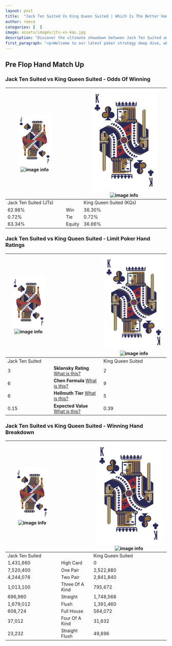 ```yaml
---
layout: post
title:  "Jack Ten Suited Vs King Queen Suited | Which Is The Better Hand In Poker? A Complete Guide"
author: reece
categories: [  ]
image: assets/images/jts-vs-kqs.jpg
description: "Discover the ultimate showdown between Jack Ten Suited and King Queen Suited in poker! Uncover the odds, strategies, and scenarios where one hand triumphs over the other. Get ready to up your poker game with this thrilling analysis."
first_paragraph: "<p>Welcome to our latest poker strategy deep dive, where we're pitting two distinct hands against each other in a high-stakes showdown: Jack Ten Suited vs King Queen Suited.</p><p>In the dynamic world of poker, every decision counts, and knowing which hand holds the upper hand is key to your success at the table.</p><p>In this article, we'll dissect these two hands, explore the scenarios where one dominates the other, and equip you with the knowledge to make strategic choices that can tip the odds in your favor.</p><p>Get ready to unravel the intriguing dynamics of these poker hands and elevate your game to new heights.</p>"
---
```




[comment]: # (sp0)

## Pre Flop Hand Match Up

<div class="table hand-ratings" markdown="1"> 



### Jack Ten Suited vs King Queen Suited - Odds Of Winning


    
| ![image info](assets/images/hand1/J.png) ![image info](assets/images/hand1/Ts.png) |  | ![image info](assets/images/hand2/K.png) ![image info](assets/images/hand2/Qs.png) |
| -------- | -------- | -------- |
| Jack Ten Suited (JTs) |  | King Queen Suited (KQs) |
| 62.98% | Win | 36.30% |
| 0.72% | Tie | 0.72% |
| 63.34% | Equity | 36.66% |




[comment]: # (sp1)



### Jack Ten Suited vs King Queen Suited - Limit Poker Hand Ratings


    
| ![image info](assets/images/hand1/J.png) ![image info](assets/images/hand1/Ts.png) |  | ![image info](assets/images/hand2/K.png) ![image info](assets/images/hand2/Qs.png) |
| -------- | -------- | -------- |
| Jack Ten Suited |  | King Queen Suited |
| 3 | **Sklansky Rating** [What is this?](/sklansky-rating-explained) | 2 |
| 6 | **Chen Formula** [What is this?](/chen-formula-explained) | 9 |
| 6 | **Hellmuth Tier** [What is this?](/Hellmuth-tier-explained) | 5 |
| 0.15 | **Expected Value** [What is this?](/expected-value-explained) | 0.39 |




[comment]: # (sp2)



### Jack Ten Suited vs King Queen Suited - Winning Hand Breakdown


    
| ![image info](assets/images/hand1/J.png) ![image info](assets/images/hand1/Ts.png) |  | ![image info](assets/images/hand2/K.png) ![image info](assets/images/hand2/Qs.png) |
| -------- | -------- | -------- |
| Jack Ten Suited |  | King Queen Suited |
| 1,431,660 | High Card | 0 |
| 7,520,400 | One Pair | 2,522,880 |
| 4,244,076 | Two Pair | 2,841,840 |
| 1,013,100 | Three Of A Kind | 795,672 |
| 696,960 | Straight | 1,748,568 |
| 1,679,012 | Flush | 1,391,460 |
| 608,724 | Full House | 564,072 |
| 37,012 | Four Of A Kind | 31,632 |
| 23,232 | Straight Flush | 49,896 |




[comment]: # (sp3)



</div>

[comment]: # (sp4)



[comment]: # (sp5)

